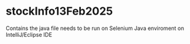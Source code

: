# stockInfo13Feb2025

Contains the java file needs to be run on Selenium Java enviroment on IntelliJ/Eclipse IDE
